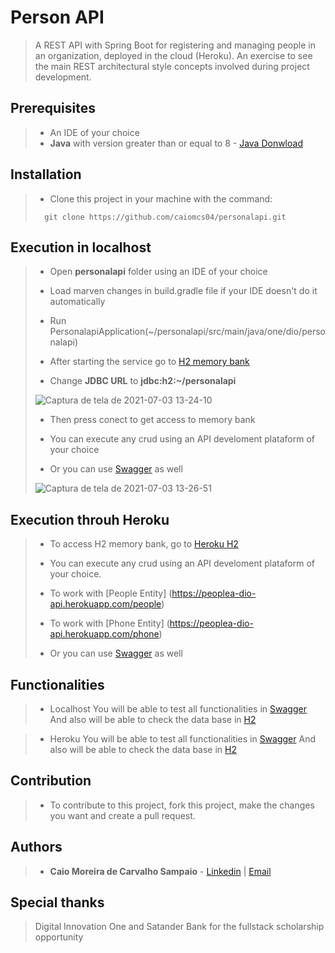 
# Person API

> A REST API with Spring Boot for registering and managing people in an organization, deployed in the cloud (Heroku). An exercise to see the main REST architectural style concepts involved during project development.

## Prerequisites

> - An IDE of your choice
> - **Java** with version greater than or equal to 8 - [Java Donwload](https://www.java.com)

## Installation

> - Clone this project in your machine with the command:
> ```
> 	git clone https://github.com/caiomcs04/personalapi.git
> ```

## Execution in localhost

> - Open **personalapi** folder using an IDE of your choice
>
> - Load marven changes in build.gradle file if your IDE doesn't do it automatically
>
> - Run PersonalapiApplication(~/personalapi/src/main/java/one/dio/personalapi)
>
> - After starting the service go to [H2 memory bank](http://localhost:8083/h2)
>
> - Change **JDBC URL** to **jdbc:h2:~/personalapi**
>
> ![Captura de tela de 2021-07-03 13-24-10](https://user-images.githubusercontent.com/66964367/124360783-082acc80-dc02-11eb-944c-58aabe735d21.png)
>
> - Then press conect to get access to memory bank
>
> - You can execute any crud using an API develoment plataform of your choice
>
> - Or you can use [Swagger](http://localhost:8083/swagger-ui.html#/) as well
> 
>![Captura de tela de 2021-07-03 13-26-51](https://user-images.githubusercontent.com/66964367/124360844-5b048400-dc02-11eb-89f5-06c6ec4a7e74.png)

## Execution throuh Heroku

> - To access H2 memory bank, go to [Heroku H2](https://peoplea-dio-api.herokuapp.com/h2)
> 
> - You can execute any crud using an API develoment plataform of your choice.
> - To work with [People Entity] (https://peoplea-dio-api.herokuapp.com/people)
> - To work with [Phone Entity] (https://peoplea-dio-api.herokuapp.com/phone)
> 
> - Or you can use [Swagger](https://peoplea-dio-api.herokuapp.com/swagger-ui.html#/) as well

## Functionalities

> - Localhost
> You will be able to test all functionalities in [Swagger](http://localhost:8082/swagger-ui.html#/) 
> And also will be able to check the data base in [H2](http://localhost:8082/h2)

> - Heroku
> You will be able to test all functionalities in [Swagger](https://peoplea-dio-api.herokuapp.com/swagger-ui.html) 
> And also will be able to check the data base in [H2](https://peoplea-dio-api.herokuapp.com/h2)

## Contribution

> - To contribute to this project, fork this project, make the changes you want and create a pull request.

## Authors

> - **Caio Moreira de Carvalho Sampaio** - [Linkedin](https://www.linkedin.com/in/caio-sampaio-b02a3669/) | [Email](caio6c@yahoo.com.br)

## Special thanks 

> Digital Innovation One and Satander Bank for the fullstack scholarship opportunity
